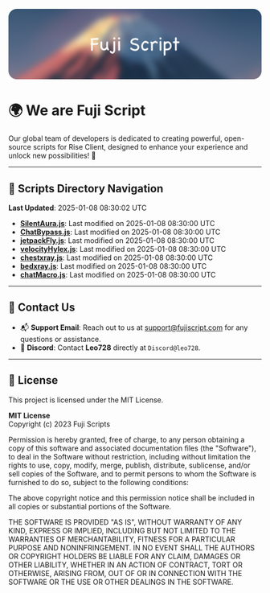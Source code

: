 ![Banner](.github/b.webp)

# 🌍 **We are Fuji Script**

Our global team of developers is dedicated to creating powerful, open-source scripts for Rise Client, designed to enhance your experience and unlock new possibilities! 🌟

---
<!-- SCRIPTS_NAVIGATION_START -->
## 📂 **Scripts Directory Navigation**

**Last Updated**: 2025-01-08 08:30:02 UTC

- **[SilentAura.js](scripts/SilentAura.js)**: Last modified on 2025-01-08 08:30:00 UTC
- **[ChatBypass.js](scripts/ChatBypass.js)**: Last modified on 2025-01-08 08:30:00 UTC
- **[jetpackFly.js](scripts/jetpackFly.js)**: Last modified on 2025-01-08 08:30:00 UTC
- **[velocityHylex.js](scripts/velocityHylex.js)**: Last modified on 2025-01-08 08:30:00 UTC
- **[chestxray.js](scripts/chestxray.js)**: Last modified on 2025-01-08 08:30:00 UTC
- **[bedxray.js](scripts/bedxray.js)**: Last modified on 2025-01-08 08:30:00 UTC
- **[chatMacro.js](scripts/chatMacro.js)**: Last modified on 2025-01-08 08:30:00 UTC

<!-- SCRIPTS_NAVIGATION_END -->

---

## 💬 **Contact Us**  
- 📬 **Support Email**: Reach out to us at [support@fujiscript.com](mailto:support@fujiscript.com) for any questions or assistance.  
- 💬 **Discord**: Contact **Leo728** directly at `Discord@leo728`.

---

## 📜 **License**

This project is licensed under the MIT License.  

**MIT License**  
Copyright (c) 2023 Fuji Scripts  

Permission is hereby granted, free of charge, to any person obtaining a copy of this software and associated documentation files (the "Software"), to deal in the Software without restriction, including without limitation the rights to use, copy, modify, merge, publish, distribute, sublicense, and/or sell copies of the Software, and to permit persons to whom the Software is furnished to do so, subject to the following conditions:  

The above copyright notice and this permission notice shall be included in all copies or substantial portions of the Software.  

THE SOFTWARE IS PROVIDED "AS IS", WITHOUT WARRANTY OF ANY KIND, EXPRESS OR IMPLIED, INCLUDING BUT NOT LIMITED TO THE WARRANTIES OF MERCHANTABILITY, FITNESS FOR A PARTICULAR PURPOSE AND NONINFRINGEMENT. IN NO EVENT SHALL THE AUTHORS OR COPYRIGHT HOLDERS BE LIABLE FOR ANY CLAIM, DAMAGES OR OTHER LIABILITY, WHETHER IN AN ACTION OF CONTRACT, TORT OR OTHERWISE, ARISING FROM, OUT OF OR IN CONNECTION WITH THE SOFTWARE OR THE USE OR OTHER DEALINGS IN THE SOFTWARE.  

